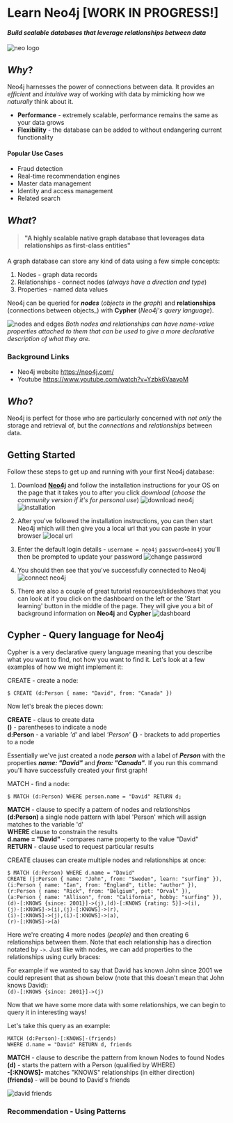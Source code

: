 # Learn Neo4j [WORK IN PROGRESS!]
#### _Build scalable databases that leverage relationships between data_
![neo logo](http://info.neo4j.com/rs/773-GON-065/images/neo4j_logo.png)

## _Why_?

Neo4j harnesses the power of connections between data. It provides an _efficient_ and _intuitive_ way of working with data by mimicking how we _naturally_ think about it.  
* **Performance** - extremely scalable, performance remains the same as your data grows
* **Flexibility** - the database can be added to without endangering current functionality

#### Popular Use Cases

* Fraud detection
* Real-time recommendation engines
* Master data management
* Identity and access management
* Related search

## _What_?

> #### "A highly scalable native graph database that leverages data relationships as first-class entities"

A graph database can store any kind of data using a few simple concepts:

1. Nodes - graph data records
2. Relationships - connect nodes (_always have a direction and type_)
3. Properties - named data values

Neo4j can be queried for **_nodes_** (_objects in the graph_) and **relationships** (connections between objects_) with **Cypher** (_Neo4j's query language_).

![nodes and edges](https://cloud.githubusercontent.com/assets/12450298/16585645/defdd050-42b9-11e6-9315-827f355b3d1a.png)
_Both nodes and relationships can have name-value properties attached to them that can be used to give a more declarative description of what they are._


### Background Links

* Neo4j website https://neo4j.com/
* Youtube https://www.youtube.com/watch?v=Yzbk6VaavoM

## _Who_?

Neo4j is perfect for those who are particularly concerned with _not only_ the storage and retrieval of, but the _connections_ and _relationships_ between data.

## Getting Started

Follow these steps to get up and running with your first Neo4j database:

1. Download **[Neo4j](https://neo4j.com/)** and follow the installation instructions for your OS on the page that it takes you to after you click _download_ (_choose the community version if it's for personal use_)
![download neo4j](https://cloud.githubusercontent.com/assets/12450298/16585874/ca9bacda-42ba-11e6-977f-c2dc6f4b582b.png)
![installation](https://cloud.githubusercontent.com/assets/12450298/16586081/f4c1e550-42bb-11e6-8c6d-45ed4f361330.png)

2. After you've followed the installation instructions, you can then start Neo4j which will then give you a local url that you can paste in your browser
![local url](https://cloud.githubusercontent.com/assets/12450298/16586263/d9a45e96-42bc-11e6-9f56-769494e5e5d9.png)

3. Enter the default login details - `username = neo4j` `password=neo4j` you'll then be prompted to update your password
![change password](https://cloud.githubusercontent.com/assets/12450298/16586319/26b28096-42bd-11e6-92a9-66d974826cab.png)

4. You should then see that you've successfully connected to Neo4j
![connect neo4j](https://cloud.githubusercontent.com/assets/12450298/16586383/8860fe26-42bd-11e6-9cb0-1aaefbc15971.png)

5. There are also a couple of great tutorial resources/slideshows that you can look at if you click on the dashboard on the left or the 'Start learning' button in the middle of the page. They will give you a bit of background information on **Neo4j** and **Cypher**
![dashboard](https://cloud.githubusercontent.com/assets/12450298/16586444/df7407da-42bd-11e6-86d9-e122f03d4e3e.png)

## **Cypher** - Query language for Neo4j
Cypher is a very declarative query language meaning that you describe what you want to find, not how you want to find it. Let's look at a few examples of how we might implement it:

CREATE - create a node:

`$ CREATE (d:Person { name: "David", from: "Canada" })`

Now let's break the pieces down:

**CREATE** - claus to create data  
**()** - parentheses to indicate a node  
**d:Person** - a variable _'d'_ and label _'Person'_
**{}** - brackets to add properties to a node

Essentially we've just created a node **_person_** with a label of **_Person_** with the properties **_name: "David"_** and **_from: "Canada"_**. If you run this command you'll have successfully created your first graph!

MATCH - find a node:

`$ MATCH (d:Person) WHERE person.name = "David" RETURN d;`

**MATCH** - clause to specify a pattern of nodes and relationships  
**(d:Person)** a single node pattern with label 'Person' which will assign matches to the variable 'd'  
**WHERE** clause to constrain the results  
**d.name = "David"** - compares name property to the value "David"  
**RETURN** - clause used to request particular results

CREATE clauses can create multiple nodes and relationships at once:

```
$ MATCH (d:Person) WHERE d.name = "David"    
CREATE (j:Person { name: "John", from: "Sweden", learn: "surfing" }),  
(i:Person { name: "Ian", from: "England", title: "author" }),  
(r:Person { name: "Rick", from: "Belgium", pet: "Orval" }),  
(a:Person { name: "Allison", from: "California", hobby: "surfing" }),  
(d)-[:KNOWS {since: 2001}]->(j),(d)-[:KNOWS {rating: 5}]->(i),  
(j)-[:KNOWS]->(i),(j)-[:KNOWS]->(r),  
(i)-[:KNOWS]->(j),(i)-[:KNOWS]->(a),  
(r)-[:KNOWS]->(a)
```

Here we're creating 4 more nodes _(people)_ and then creating 6 relationships between them. Note that each relationship has a direction notated by `->`. Just like with nodes, we can add properties to the relationships using curly braces:

For example if we wanted to say that David has known John since 2001 we could represent that as shown below (note that this doesn't mean that John knows David):  
`(d)-[:KNOWS {since: 2001}]->(j)`

Now that we have some more data with some relationships, we can begin to query it in interesting ways!

Let's take this query as an example:
```
MATCH (d:Person)-[:KNOWS]-(friends)  
WHERE d.name = "David" RETURN d, friends
```
**MATCH** -  clause to describe the pattern from known Nodes to found Nodes  
**(d)** - starts the pattern with a Person (qualified by WHERE)  
**-[:KNOWS]-** matches "KNOWS" relationships (in either direction)  
**(friends)** - will be bound to David's friends

![david friends](https://cloud.githubusercontent.com/assets/12450298/16591292/22e473dc-42d3-11e6-96da-2684269ebada.png)

### Recommendation - Using Patterns
